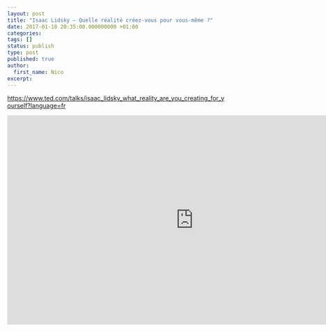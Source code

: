 ```yaml
---
layout: post
title: "Isaac Lidsky — Quelle réalité créez-vous pour vous-même ?"
date: 2017-01-18 20:35:00.000000000 +01:00
categories:
tags: []
status: publish
type: post
published: true
author:
  first_name: Nico
excerpt:
---
```


<https://www.ted.com/talks/isaac_lidsky_what_reality_are_you_creating_for_yourself?language=fr>

<iframe src="https://embed.ted.com/talks/lang/fr/isaac_lidsky_what_reality_are_you_creating_for_yourself" width="854" height="480" frameborder="0" scrolling="no" webkitAllowFullScreen mozallowfullscreen allowFullScreen></iframe>
